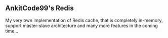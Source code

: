 ## AnkitCode99's Redis 


My very own implementation of Redis cache, that is completely in-memory, support master-slave architecture and many more features in the coming time...

